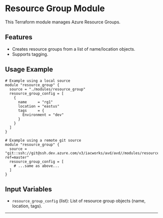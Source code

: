 # Resource Group Module

This Terraform module manages Azure Resource Groups.

## Features
- Creates resource groups from a list of name/location objects.
- Supports tagging.

## Usage Example
```hcl
# Example using a local source
module "resource_group" {
  source = "./modules/resource_group"
  resource_group_config = [
    {
      name     = "rg1"
      location = "eastus"
      tags     = {
        Environment = "dev"
      }
    }
  ]
}

# Example using a remote git source
module "resource_group" {
  source = "git::ssh://git@ssh.dev.azure.com/v3/iacworks/avd/avd//modules/resource_group?ref=master"
  resource_group_config = [
    # ...same as above...
  ]
}
```

## Input Variables
- `resource_group_config` (list): List of resource group objects (name, location, tags).

---
